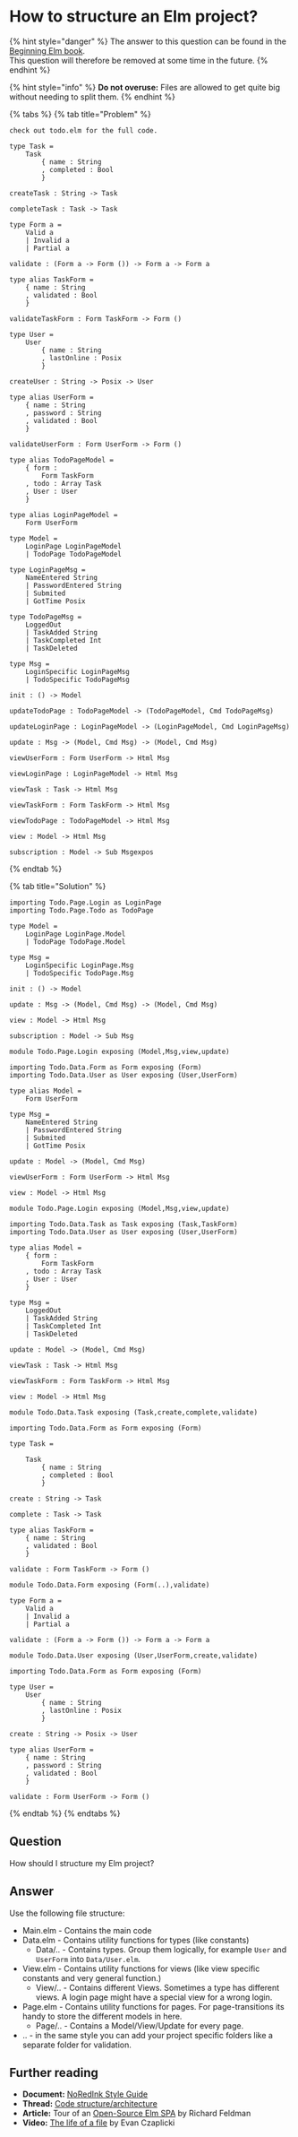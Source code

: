 # How to structure an Elm project?

{% hint style="danger" %}
The answer to this question can be found in the [Beginning Elm book](https://elmprogramming.com/restructuring-code.html).  
This question will therefore be removed at some time in the future.
{% endhint %}

{% hint style="info" %}
**Do not overuse:** Files are allowed to get quite big without needing to split them.
{% endhint %}

{% tabs %}
{% tab title="Problem" %}
```
check out todo.elm for the full code.
```

```text
type Task =
    Task
        { name : String
        , completed : Bool
        }

createTask : String -> Task

completeTask : Task -> Task

type Form a =
    Valid a
    | Invalid a
    | Partial a

validate : (Form a -> Form ()) -> Form a -> Form a

type alias TaskForm =
    { name : String
    , validated : Bool
    }

validateTaskForm : Form TaskForm -> Form ()

type User =
    User
        { name : String
        , lastOnline : Posix
        }

createUser : String -> Posix -> User

type alias UserForm =
    { name : String
    , password : String
    , validated : Bool
    }

validateUserForm : Form UserForm -> Form ()

type alias TodoPageModel =
    { form :
        Form TaskForm
    , todo : Array Task
    , User : User
    }

type alias LoginPageModel =
    Form UserForm

type Model =
    LoginPage LoginPageModel
    | TodoPage TodoPageModel

type LoginPageMsg =
    NameEntered String
    | PasswordEntered String
    | Submited 
    | GotTime Posix

type TodoPageMsg =
    LoggedOut
    | TaskAdded String
    | TaskCompleted Int
    | TaskDeleted

type Msg =
    LoginSpecific LoginPageMsg
    | TodoSpecific TodoPageMsg

init : () -> Model

updateTodoPage : TodoPageModel -> (TodoPageModel, Cmd TodoPageMsg)

updateLoginPage : LoginPageModel -> (LoginPageModel, Cmd LoginPageMsg)

update : Msg -> (Model, Cmd Msg) -> (Model, Cmd Msg)

viewUserForm : Form UserForm -> Html Msg

viewLoginPage : LoginPageModel -> Html Msg

viewTask : Task -> Html Msg

viewTaskForm : Form TaskForm -> Html Msg

viewTodoPage : TodoPageModel -> Html Msg

view : Model -> Html Msg

subscription : Model -> Sub Msgexpos
```
{% endtab %}

{% tab title="Solution" %}
```text
importing Todo.Page.Login as LoginPage
importing Todo.Page.Todo as TodoPage

type Model =
    LoginPage LoginPage.Model
    | TodoPage TodoPage.Model

type Msg =
    LoginSpecific LoginPage.Msg
    | TodoSpecific TodoPage.Msg

init : () -> Model

update : Msg -> (Model, Cmd Msg) -> (Model, Cmd Msg)

view : Model -> Html Msg

subscription : Model -> Sub Msg
```

```
module Todo.Page.Login exposing (Model,Msg,view,update)

importing Todo.Data.Form as Form exposing (Form)
importing Todo.Data.User as User exposing (User,UserForm)

type alias Model =
    Form UserForm
    
type Msg =
    NameEntered String
    | PasswordEntered String
    | Submited 
    | GotTime Posix

update : Model -> (Model, Cmd Msg)

viewUserForm : Form UserForm -> Html Msg

view : Model -> Html Msg
```

```
module Todo.Page.Login exposing (Model,Msg,view,update)

importing Todo.Data.Task as Task exposing (Task,TaskForm)
importing Todo.Data.User as User exposing (User,UserForm)

type alias Model =
    { form :
        Form TaskForm
    , todo : Array Task
    , User : User
    }

type Msg =
    LoggedOut
    | TaskAdded String
    | TaskCompleted Int
    | TaskDeleted

update : Model -> (Model, Cmd Msg)

viewTask : Task -> Html Msg

viewTaskForm : Form TaskForm -> Html Msg

view : Model -> Html Msg
```

```
module Todo.Data.Task exposing (Task,create,complete,validate)

importing Todo.Data.Form as Form exposing (Form)

type Task =

    Task
        { name : String
        , completed : Bool
        }

create : String -> Task

complete : Task -> Task

type alias TaskForm =
    { name : String
    , validated : Bool
    }

validate : Form TaskForm -> Form ()
```

```
module Todo.Data.Form exposing (Form(..),validate)

type Form a =
    Valid a
    | Invalid a
    | Partial a

validate : (Form a -> Form ()) -> Form a -> Form a
```

```
module Todo.Data.User exposing (User,UserForm,create,validate)

importing Todo.Data.Form as Form exposing (Form)

type User =
    User
        { name : String
        , lastOnline : Posix
        }

create : String -> Posix -> User

type alias UserForm =
    { name : String
    , password : String
    , validated : Bool
    }

validate : Form UserForm -> Form ()

```
{% endtab %}
{% endtabs %}

## Question

How should I structure my Elm project?

## Answer

Use the following file structure:

* Main.elm - Contains the main code
* Data.elm - Contains utility functions for types \(like constants\)
  * Data/.. - Contains types. Group them logically, for example `User` and `UserForm` into `Data/User.elm`.
* View.elm - Contains utility functions for views \(like view specific constants and very general function.\)
  * View/.. - Contains different Views. Sometimes a type has different views. A login page might have a special view for a wrong login.
* Page.elm - Contains utility functions for pages. For page-transitions its handy to store the different models in here.
  * Page/.. - Contains a Model/View/Update for every page.
* .. - in the same style you can add your project specific folders like a separate folder for validation.

## Further reading

* **Document:** [NoRedInk Style Guide](https://github.com/NoRedInk/elm-style-guide/blob/master/README.md)
* **Thread:** [Code structure/architecture](https://discourse.elm-lang.org/t/code-structure-architecture/4030)
* **Article:** Tour of an [Open-Source Elm SPA](https://dev.to/rtfeldman/tour-of-an-open-source-elm-spa) by Richard Feldman
* **Video:** [The life of a file](https://www.youtube.com/watch?v=XpDsk374LDE) by Evan Czaplicki

